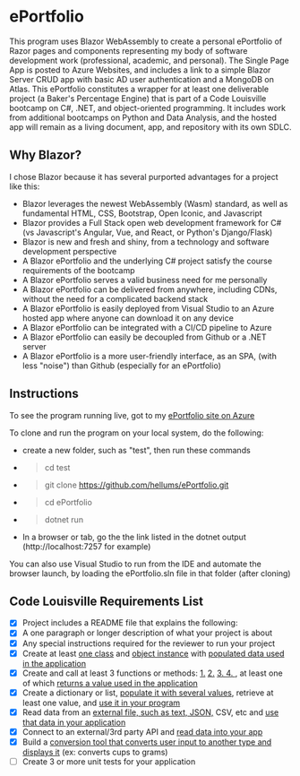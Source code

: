 # ePortfolio

This program uses Blazor WebAssembly to create a personal ePortfolio of Razor pages and components representing my body of software development work (professional, academic, and personal). The Single Page App is posted to Azure Websites, and includes a link to a simple Blazor Server CRUD app with basic AD user authentication and a MongoDB on Atlas. This ePortfolio constitutes a wrapper for at least one deliverable project (a Baker's Percentage Engine) that is part of a Code Louisville bootcamp on C#, .NET, and object-oriented programming. It includes work from additional bootcamps on Python and Data Analysis, and the hosted app will remain as a living document, app, and repository with its own SDLC.

## Why Blazor?

I chose Blazor because it has several purported advantages for a project like this:
- Blazor leverages the newest WebAssembly (Wasm) standard, as well as fundamental HTML, CSS, Bootstrap, Open Iconic, and Javascript
- Blazor provides a Full Stack open web development framework for C# (vs Javascript's Angular, Vue, and React, or Python's Django/Flask)
- Blazor is new and fresh and shiny, from a technology and software development perspective
- A Blazor ePortfolio and the underlying C# project satisfy the course requirements of the bootcamp
- A Blazor ePortfolio serves a valid business need for me personally
- A Blazor ePortfolio can be delivered from anywhere, including CDNs, without the need for a complicated backend stack
- A Blazor ePortfolio is easily deployed from Visual Studio to an Azure hosted app where anyone can download it on any device
- A Blazor ePortfolio can be integrated with a CI/CD pipeline to Azure
- A Blazor ePortfolio can easily be decoupled from Github or a .NET server
- A Blazor ePortfolio is a more user-friendly interface, as an SPA, (with less "noise") than Github (especially for an ePortfolio)

## Instructions
To see the program running live, got to my [ePortfolio site on Azure](https://hellums-eportfolio.azurewebsites.net)

To clone and run the program on your local system, do the following:

- create a new folder, such as "test", then run these commands
- > cd test
- > git clone https://github.com/hellums/ePortfolio.git
- > cd ePortfolio
- > dotnet run

- In a browser or tab, go the the link listed in the dotnet output (http://localhost:7257 for example) 

You can also use Visual Studio to run from the IDE and automate the browser launch, by loading the ePortfolio.sln file in that folder (after cloning)
 
## Code Louisville Requirements List
- [X] Project includes a README file that explains the following:
- [X] A one paragraph or longer description of what your project is about
- [X] Any special instructions required for the reviewer to run your project
- [X] Create at least [one class](https://github.com/hellums/ePortfolio/blob/c650eafc47f49c14031c88f6fb5f7ee919c1da99/Pages/Projects.razor.cs#L12) and [object instance](https://github.com/hellums/ePortfolio/blob/c650eafc47f49c14031c88f6fb5f7ee919c1da99/Pages/Projects.razor.cs#L10) with [populated data used in the application](https://github.com/hellums/ePortfolio/blob/c650eafc47f49c14031c88f6fb5f7ee919c1da99/Pages/Projects.razor#L24)
- [X] Create and call at least 3 functions or methods: [1.](https://github.com/hellums/ePortfolio/blob/c650eafc47f49c14031c88f6fb5f7ee919c1da99/Pages/Csharp.razor#L6) [2.](https://github.com/hellums/ePortfolio/blob/c650eafc47f49c14031c88f6fb5f7ee919c1da99/Pages/Csharp.razor#L1) [3. ](https://github.com/hellums/ePortfolio/blob/c650eafc47f49c14031c88f6fb5f7ee919c1da99/Pages/BakersPercentage.razor#L86) [4. ](https://github.com/hellums/ePortfolio/blob/c650eafc47f49c14031c88f6fb5f7ee919c1da99/Pages/BakersPercentage.razor#L103), at least one of which [returns a value used in the application](https://github.com/hellums/ePortfolio/blob/c650eafc47f49c14031c88f6fb5f7ee919c1da99/Pages/BakersPercentage.razor#L163)
- [X] Create a dictionary or list, [populate it with several values](https://github.com/hellums/ePortfolio/blob/c650eafc47f49c14031c88f6fb5f7ee919c1da99/wwwroot/data/examples.json#L1), retrieve at least one value, and [use it in your program](https://github.com/hellums/ePortfolio/blob/c650eafc47f49c14031c88f6fb5f7ee919c1da99/Pages/Projects.razor#L24)
- [X] Read data from an [external file, such as text, JSON,](https://github.com/hellums/ePortfolio/blob/c650eafc47f49c14031c88f6fb5f7ee919c1da99/Pages/Projects.razor.cs#L10) CSV, etc and [use that data in your application](https://github.com/hellums/ePortfolio/blob/c650eafc47f49c14031c88f6fb5f7ee919c1da99/Pages/Projects.razor#L24)
- [X] Connect to an external/3rd party API and [read data into your app](https://github.com/hellums/ePortfolio/blob/c650eafc47f49c14031c88f6fb5f7ee919c1da99/Pages/PrintWorthy.razor#L6)
- [X] Build a [conversion tool that converts user input to another type and displays it](https://github.com/hellums/ePortfolio/blob/c650eafc47f49c14031c88f6fb5f7ee919c1da99/Pages/BakersPercentage.razor#L164) (ex: converts cups to grams)
- [ ] Create 3 or more unit tests for your application
